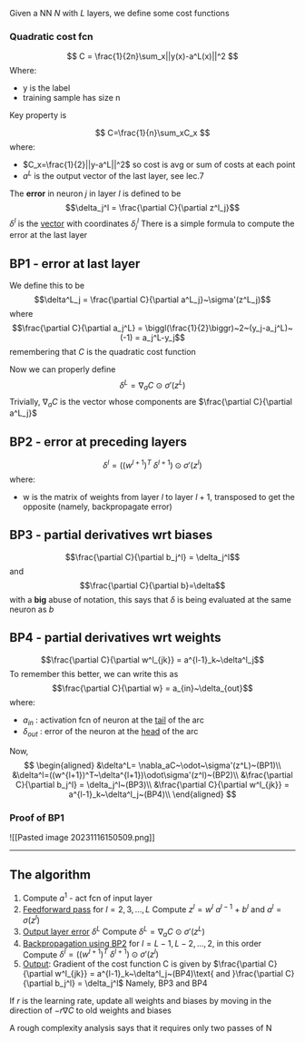 Given a NN *N* with *L* layers, we define some cost functions
### Quadratic cost fcn

$$
C = \frac{1}{2n}\sum_x||y(x)-a^L(x)||^2
$$Where:
* y is the label
* training sample has size n

Key property is

$$
C=\frac{1}{n}\sum_xC_x
$$where:
* $C_x=\frac{1}{2}||y-a^L||^2$
		so cost is avg or sum of costs at each point 
* $a^L$ is the output vector of the last layer, see lec.7

The **error** in neuron $j$ in layer $l$ is defined to be $$\delta_j^l = \frac{\partial C}{\partial z^l_j}$$$\delta^l$ is the <u>vector</u> with coordinates $\delta_j^l$
There is a simple formula to compute the error at the last layer
## BP1 - error at last layer

We define this to be $$\delta^L_j = \frac{\partial C}{\partial a^L_j}~\sigma'(z^L_j)$$where $$\frac{\partial C}{\partial a_j^L} = \biggl(\frac{1}{2}\biggr)~2~(y_j-a_j^L)~(-1) = a_j^L-y_j$$remembering that $C$ is the quadratic cost function

Now we can properly define $$\delta^L= \nabla_aC~\odot~\sigma'(z^L)$$Trivially, $\nabla_aC$ is the vector whose components are $\frac{\partial C}{\partial a^L_j}$ 
## BP2 - error at preceding layers 
$$\delta^l=((w^{l+1})^T~\delta^{l+1})\odot\sigma'(z^l)$$where:
* w is the matrix of weights from layer $l$ to layer $l+1$, transposed to get the opposite (namely, backpropagate error)
## BP3 - partial derivatives wrt biases

$$\frac{\partial C}{\partial b_j^l} = \delta_j^l$$and $$\frac{\partial C}{\partial b}=\delta$$with a **big** abuse of notation, this says that $\delta$ is being evaluated at the same neuron as $b$
## BP4 - partial derivatives wrt weights
$$\frac{\partial C}{\partial w^l_{jk}} = a^{l-1}_k~\delta^l_j$$To remember this better, we can write this as $$\frac{\partial C}{\partial w} = a_{in}~\delta_{out}$$where:
* $a_{in}$ : activation fcn of neuron at the <u>tail</u> of the arc
* $\delta_{out}$ : error of the neuron at the <u>head</u> of the arc

Now, $$
\begin{aligned}
&\delta^L= \nabla_aC~\odot~\sigma'(z^L)~(BP1)\\
&\delta^l=((w^{l+1})^T~\delta^{l+1})\odot\sigma'(z^l)~(BP2)\\
&\frac{\partial C}{\partial b_j^l} = \delta_j^l~(BP3)\\
&\frac{\partial C}{\partial w^l_{jk}} = a^{l-1}_k~\delta^l_j~(BP4)\\
\end{aligned}
$$
### Proof of BP1

![[Pasted image 20231116150509.png]]

------
## The algorithm

1. Compute $a^1$ - act fcn of input layer
2. <u>Feedforward pass</u> 
	for $l=2,3,...,L$ 
		Compute $z^l=w^l~a^{l-1}~+~b^l$
		and $a^l=\sigma(z^l)$
1. <u>Output layer error</u> $\delta^L$ 
	Compute $\delta^L= \nabla_aC~\odot~\sigma'(z^L)$ 
4. <u>Backpropagation using BP2</u> 
	for $l = L-1, L-2,...,2$, in this order
		Compute $\delta^l=((w^{l+1})^T~\delta^{l+1})\odot\sigma'(z^l)$ 
5. <u>Output</u>: Gradient of the cost function C is given by
	$\frac{\partial C}{\partial w^l_{jk}} = a^{l-1}_k~\delta^l_j~(BP4)\text{ and }\frac{\partial C}{\partial b_j^l} = \delta_j^l$
	Namely, BP3 and BP4

If $r$ is the learning rate, update all weights and biases by moving in the direction of $-r\nabla C$ to old weights and biases

A rough complexity analysis says that it requires only two passes of N

